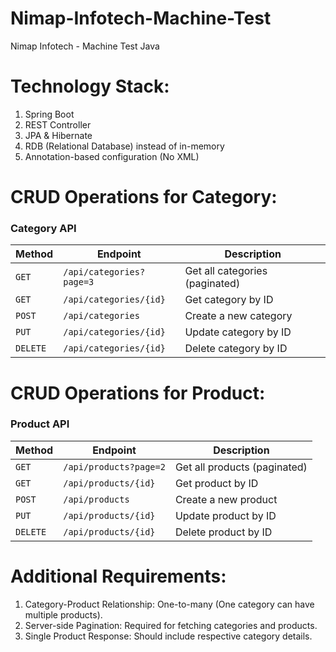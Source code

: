 # Nimap-Infotech-Machine-Test
Nimap Infotech - Machine Test Java

# Technology Stack:
1. Spring Boot
2. REST Controller
3. JPA & Hibernate
4. RDB (Relational Database) instead of in-memory
5. Annotation-based configuration (No XML)
   
# CRUD Operations for Category:
### **Category API**
| Method   |       Endpoint           |        Description             |
|----------|--------------------------|--------------------------------|
| `GET`    | `/api/categories?page=3` | Get all categories (paginated) |
| `GET`    | `/api/categories/{id}`   | Get category by ID             |
| `POST`   | `/api/categories`        | Create a new category          |
| `PUT`    | `/api/categories/{id}`   | Update category by ID          |
| `DELETE` | `/api/categories/{id}`   | Delete category by ID          |

# CRUD Operations for Product:
### **Product API**
| Method   |       Endpoint           |        Description             |
|----------|--------------------------|--------------------------------|
| `GET`    | `/api/products?page=2`   | Get all products (paginated)   |
| `GET`    | `/api/products/{id}`     | Get product by ID              |
| `POST`   | `/api/products`          | Create a new product           |
| `PUT`    | `/api/products/{id}`     | Update product by ID           |
| `DELETE` | `/api/products/{id}`     | Delete product by ID           |


# Additional Requirements:
1. Category-Product Relationship: One-to-many (One category can have multiple products).
2. Server-side Pagination: Required for fetching categories and products.
3. Single Product Response: Should include respective category details.

